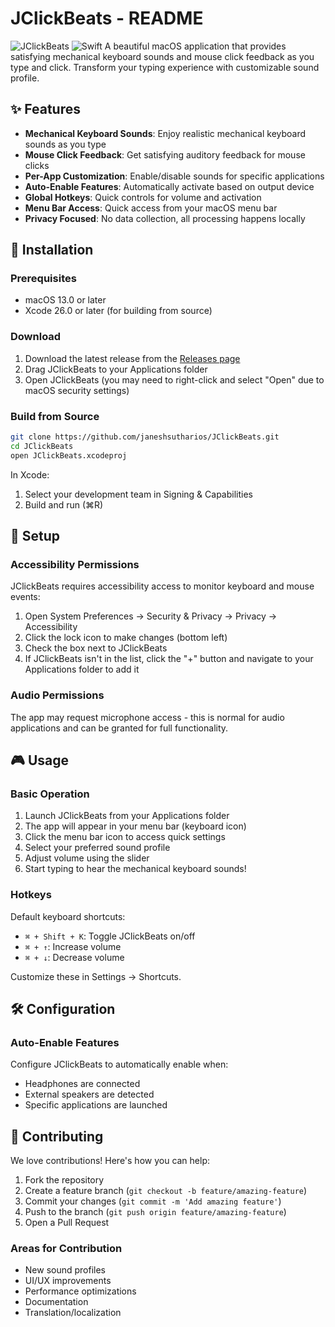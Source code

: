 # JClickBeats - README

![JClickBeats](https://img.shields.io/badge/macOS-13.0+-blue?style=for-the-badge&logo=apple)
![Swift](https://img.shields.io/badge/Swift-6.0-orange?style=for-the-badge&logo=swift)
A beautiful macOS application that provides satisfying mechanical keyboard sounds and mouse click feedback as you type and click. Transform your typing experience with customizable sound profile.


## ✨ Features

- **Mechanical Keyboard Sounds**: Enjoy realistic mechanical keyboard sounds as you type
- **Mouse Click Feedback**: Get satisfying auditory feedback for mouse clicks
- **Per-App Customization**: Enable/disable sounds for specific applications
- **Auto-Enable Features**: Automatically activate based on output device
- **Global Hotkeys**: Quick controls for volume and activation
- **Menu Bar Access**: Quick access from your macOS menu bar
- **Privacy Focused**: No data collection, all processing happens locally

## 🚀 Installation

### Prerequisites
- macOS 13.0 or later
- Xcode 26.0 or later (for building from source)

### Download
1. Download the latest release from the [Releases page](https://github.com/janeshsutharios/JClickBeats/releases)
2. Drag JClickBeats to your Applications folder
3. Open JClickBeats (you may need to right-click and select "Open" due to macOS security settings)

### Build from Source
```bash
git clone https://github.com/janeshsutharios/JClickBeats.git
cd JClickBeats
open JClickBeats.xcodeproj
```

In Xcode:
1. Select your development team in Signing & Capabilities
2. Build and run (⌘R)

## 🔧 Setup

### Accessibility Permissions
JClickBeats requires accessibility access to monitor keyboard and mouse events:

1. Open System Preferences → Security & Privacy → Privacy → Accessibility
2. Click the lock icon to make changes (bottom left)
3. Check the box next to JClickBeats
4. If JClickBeats isn't in the list, click the "+" button and navigate to your Applications folder to add it

### Audio Permissions
The app may request microphone access - this is normal for audio applications and can be granted for full functionality.

## 🎮 Usage

### Basic Operation
1. Launch JClickBeats from your Applications folder
2. The app will appear in your menu bar (keyboard icon)
3. Click the menu bar icon to access quick settings
4. Select your preferred sound profile
5. Adjust volume using the slider
6. Start typing to hear the mechanical keyboard sounds!


### Hotkeys
Default keyboard shortcuts:
- `⌘ + Shift + K`: Toggle JClickBeats on/off
- `⌘ + ↑`: Increase volume
- `⌘ + ↓`: Decrease volume

Customize these in Settings → Shortcuts.

## 🛠️ Configuration


### Auto-Enable Features
Configure JClickBeats to automatically enable when:
- Headphones are connected
- External speakers are detected
- Specific applications are launched

## 🤝 Contributing

We love contributions! Here's how you can help:

1. Fork the repository
2. Create a feature branch (`git checkout -b feature/amazing-feature`)
3. Commit your changes (`git commit -m 'Add amazing feature'`)
4. Push to the branch (`git push origin feature/amazing-feature`)
5. Open a Pull Request

### Areas for Contribution
- New sound profiles
- UI/UX improvements
- Performance optimizations
- Documentation
- Translation/localization
